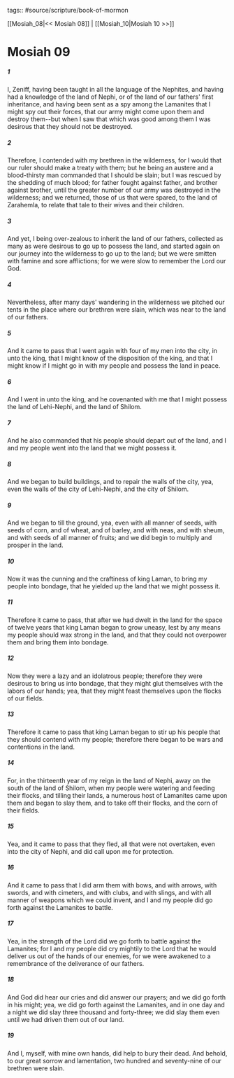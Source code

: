 tags:: #source/scripture/book-of-mormon

[[Mosiah_08|<< Mosiah 08]] | [[Mosiah_10|Mosiah 10 >>]]

# Mosiah 09

##### 1

I, Zeniff, having been taught in all the language of the Nephites, and having had a knowledge of the land of Nephi, or of the land of our fathers' first inheritance, and having been sent as a spy among the Lamanites that I might spy out their forces, that our army might come upon them and destroy them--but when I saw that which was good among them I was desirous that they should not be destroyed.

##### 2

Therefore, I contended with my brethren in the wilderness, for I would that our ruler should make a treaty with them; but he being an austere and a blood-thirsty man commanded that I should be slain; but I was rescued by the shedding of much blood; for father fought against father, and brother against brother, until the greater number of our army was destroyed in the wilderness; and we returned, those of us that were spared, to the land of Zarahemla, to relate that tale to their wives and their children.

##### 3

And yet, I being over-zealous to inherit the land of our fathers, collected as many as were desirous to go up to possess the land, and started again on our journey into the wilderness to go up to the land; but we were smitten with famine and sore afflictions; for we were slow to remember the Lord our God.

##### 4

Nevertheless, after many days' wandering in the wilderness we pitched our tents in the place where our brethren were slain, which was near to the land of our fathers.

##### 5

And it came to pass that I went again with four of my men into the city, in unto the king, that I might know of the disposition of the king, and that I might know if I might go in with my people and possess the land in peace.

##### 6

And I went in unto the king, and he covenanted with me that I might possess the land of Lehi-Nephi, and the land of Shilom.

##### 7

And he also commanded that his people should depart out of the land, and I and my people went into the land that we might possess it.

##### 8

And we began to build buildings, and to repair the walls of the city, yea, even the walls of the city of Lehi-Nephi, and the city of Shilom.

##### 9

And we began to till the ground, yea, even with all manner of seeds, with seeds of corn, and of wheat, and of barley, and with neas, and with sheum, and with seeds of all manner of fruits; and we did begin to multiply and prosper in the land.

##### 10

Now it was the cunning and the craftiness of king Laman, to bring my people into bondage, that he yielded up the land that we might possess it.

##### 11

Therefore it came to pass, that after we had dwelt in the land for the space of twelve years that king Laman began to grow uneasy, lest by any means my people should wax strong in the land, and that they could not overpower them and bring them into bondage.

##### 12

Now they were a lazy and an idolatrous people; therefore they were desirous to bring us into bondage, that they might glut themselves with the labors of our hands; yea, that they might feast themselves upon the flocks of our fields.

##### 13

Therefore it came to pass that king Laman began to stir up his people that they should contend with my people; therefore there began to be wars and contentions in the land.

##### 14

For, in the thirteenth year of my reign in the land of Nephi, away on the south of the land of Shilom, when my people were watering and feeding their flocks, and tilling their lands, a numerous host of Lamanites came upon them and began to slay them, and to take off their flocks, and the corn of their fields.

##### 15

Yea, and it came to pass that they fled, all that were not overtaken, even into the city of Nephi, and did call upon me for protection.

##### 16

And it came to pass that I did arm them with bows, and with arrows, with swords, and with cimeters, and with clubs, and with slings, and with all manner of weapons which we could invent, and I and my people did go forth against the Lamanites to battle.

##### 17

Yea, in the strength of the Lord did we go forth to battle against the Lamanites; for I and my people did cry mightily to the Lord that he would deliver us out of the hands of our enemies, for we were awakened to a remembrance of the deliverance of our fathers.

##### 18

And God did hear our cries and did answer our prayers; and we did go forth in his might; yea, we did go forth against the Lamanites, and in one day and a night we did slay three thousand and forty-three; we did slay them even until we had driven them out of our land.

##### 19

And I, myself, with mine own hands, did help to bury their dead. And behold, to our great sorrow and lamentation, two hundred and seventy-nine of our brethren were slain.
